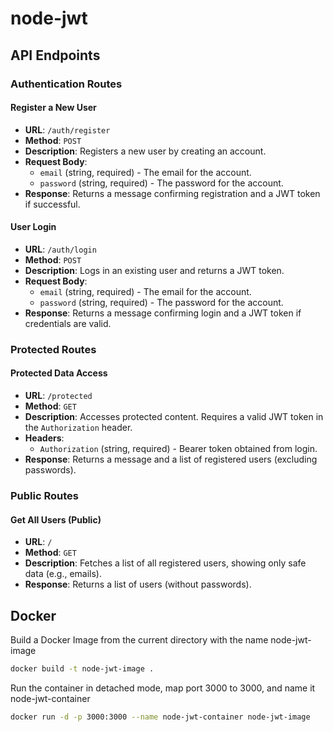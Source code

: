 # node-jwt

## API Endpoints

### Authentication Routes

#### Register a New User
- **URL**: `/auth/register`
- **Method**: `POST`
- **Description**: Registers a new user by creating an account.
- **Request Body**:
    - `email` (string, required) - The email for the account.
    - `password` (string, required) - The password for the account.
- **Response**: Returns a message confirming registration and a JWT token if successful.

#### User Login
- **URL**: `/auth/login`
- **Method**: `POST`
- **Description**: Logs in an existing user and returns a JWT token.
- **Request Body**:
    - `email` (string, required) - The email for the account.
    - `password` (string, required) - The password for the account.
- **Response**: Returns a message confirming login and a JWT token if credentials are valid.

### Protected Routes

#### Protected Data Access
- **URL**: `/protected`
- **Method**: `GET`
- **Description**: Accesses protected content. Requires a valid JWT token in the `Authorization` header.
- **Headers**:
    - `Authorization` (string, required) - Bearer token obtained from login.
- **Response**: Returns a message and a list of registered users (excluding passwords).

### Public Routes

#### Get All Users (Public)
- **URL**: `/`
- **Method**: `GET`
- **Description**: Fetches a list of all registered users, showing only safe data (e.g., emails).
- **Response**: Returns a list of users (without passwords).

## Docker

Build a Docker Image from the current directory with the name node-jwt-image
```bash
docker build -t node-jwt-image .
```

Run the container in detached mode, map port 3000 to 3000, and name it node-jwt-container
```bash
docker run -d -p 3000:3000 --name node-jwt-container node-jwt-image
```
